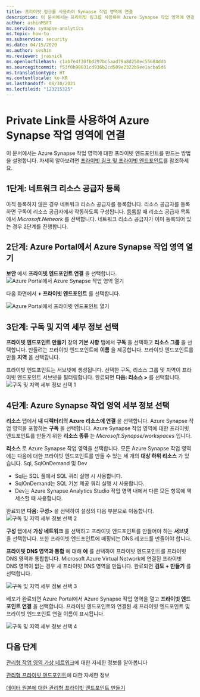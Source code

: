 ```yaml
---
title: 프라이빗 링크를 사용하여 Synapse 작업 영역에 연결
description: 이 문서에서는 프라이빗 링크를 사용하여 Azure Synapse 작업 영역에 연결하는 방법을 설명합니다.
author: ashinMSFT
ms.service: synapse-analytics
ms.topic: how-to
ms.subservice: security
ms.date: 04/15/2020
ms.author: seshin
ms.reviewer: jrasnick
ms.openlocfilehash: c1ab7e4f30fbd297bc5aad79a8d250ec55684ddb
ms.sourcegitcommit: f53f0b98031cd936b2cd509e2322b9ee1acba5d6
ms.translationtype: HT
ms.contentlocale: ko-KR
ms.lasthandoff: 08/30/2021
ms.locfileid: "123215325"
---
```

# <a name="connect-to-your-azure-synapse-workspace-using-private-links"></a>Private Link를 사용하여 Azure Synapse 작업 영역에 연결

이 문서에서는 Azure Synapse 작업 영역에 대한 프라이빗 엔드포인트를 만드는 방법을 설명합니다. 자세히 알아보려면 [프라이빗 링크 및 프라이빗 엔드포인트](../../private-link/index.yml)를 참조하세요.

## <a name="step-1-register-network-resource-provider"></a>1단계: 네트워크 리소스 공급자 등록

아직 등록하지 않은 경우 네트워크 리소스 공급자를 등록합니다. 리소스 공급자를 등록하면 구독이 리소스 공급자에서 작동하도록 구성됩니다. [등록](../../azure-resource-manager/management/resource-providers-and-types.md)할 때 리소스 공급자 목록에서 *Microsoft.Network* 를 선택합니다. 네트워크 리소스 공급자가 이미 등록되어 있는 경우 2단계를 진행합니다.

## <a name="step-2-open-your-azure-synapse-workspace-in-azure-portal"></a>2단계: Azure Portal에서 Azure Synapse 작업 영역 열기

**보안** 에서 **프라이빗 엔드포인트 연결** 을 선택합니다. 
![Azure Portal에서 Azure Synapse 작업 영역 열기](./media/how-to-connect-to-workspace-with-private-links/private-endpoint-1.png)

다음 화면에서 **+ 프라이빗 엔드포인트** 를 선택합니다.

![Azure Portal에서 프라이빗 엔드포인트 열기](./media/how-to-connect-to-workspace-with-private-links/private-endpoint-1a.png)

## <a name="step-3-select-your-subscription-and-region-details"></a>3단계: 구독 및 지역 세부 정보 선택

**프라이빗 엔드포인트 만들기** 창의 **기본 사항** 탭에서 **구독** 을 선택하고 **리소스 그룹** 을 선택합니다. 만들려는 프라이빗 엔드포인트에 **이름** 을 제공합니다. 프라이빗 엔드포인트를 만들 **지역** 을 선택합니다.

프라이빗 엔드포인트는 서브넷에 생성됩니다. 선택한 구독, 리소스 그룹 및 지역이 프라이빗 엔드포인트 서브넷을 필터링합니다. 완료되면 **다음: 리소스 >** 를 선택합니다.
![구독 및 지역 세부 정보 선택 1](./media/how-to-connect-to-workspace-with-private-links/private-endpoint-2.png)

## <a name="step-4-select-your-azure-synapse-workspace-details"></a>4단계: Azure Synapse 작업 영역 세부 정보 선택

**리소스** 탭에서 **내 디렉터리의 Azure 리소스에 연결** 을 선택합니다. Azure Synapse 작업 영역을 포함하는 **구독** 을 선택합니다. Azure Synapse 작업 영역에 대한 프라이빗 엔드포인트를 만들기 위한 **리소스 종류** 는 *Microsoft.Synapse/workspaces* 입니다.

**리소스** 로 Azure Synapse 작업 영역을 선택합니다. 모든 Azure Synapse 작업 영역에는 다음에 대한 프라이빗 엔드포인트를 만들 수 있는 세 개의 **대상 하위 리소스** 가 있습니다. Sql, SqlOnDemand 및 Dev
- Sql는 SQL 풀에서 SQL 쿼리 실행 시 사용합니다.
- SqlOnDemand는 SQL 기본 제공 쿼리 실행 시 사용합니다.
- Dev는 Azure Synapse Analytics Studio 작업 영역 내에서 다른 모든 항목에 액세스할 때 사용합니다.

완료되면 **다음: 구성>** 을 선택하여 설정의 다음 부분으로 이동합니다.
![구독 및 지역 세부 정보 선택 2](./media/how-to-connect-to-workspace-with-private-links/private-endpoint-3.png)

**구성** 탭에서 **가상 네트워크** 를 선택하고 프라이빗 엔드포인트를 만들어야 하는 **서브넷** 을 선택합니다. 또한 프라이빗 엔드포인트에 매핑되는 DNS 레코드를 만들어야 합니다.

**프라이빗 DNS 영역과 통합** 에 대해 **예** 를 선택하여 프라이빗 엔드포인트를 프라이빗 DNS 영역과 통합합니다. Microsoft Azure Virtual Network에 연결된 프라이빗 DNS 영역이 없는 경우 새 프라이빗 DNS 영역을 만듭니다. 완료되면 **검토 + 만들기** 를 선택합니다.

![구독 및 지역 세부 정보 선택 3](./media/how-to-connect-to-workspace-with-private-links/private-endpoint-4.png)

배포가 완료되면 Azure Portal에서 Azure Synapse 작업 영역을 열고 **프라이빗 엔드포인트 연결** 을 선택합니다. 프라이빗 엔드포인트와 연결된 새 프라이빗 엔드포인트 및 프라이빗 엔드포인트 연결 이름이 표시됩니다.

![구독 및 지역 세부 정보 선택 4](./media/how-to-connect-to-workspace-with-private-links/private-endpoint-5.png)

## <a name="next-steps"></a>다음 단계

[관리형 작업 영역 가상 네트워크](./synapse-workspace-managed-vnet.md)에 대한 자세한 정보를 알아봅니다

[관리형 프라이빗 엔드포인트](./synapse-workspace-managed-private-endpoints.md)에 대한 자세한 정보

[데이터 원본에 대한 관리형 프라이빗 엔드포인트 만들기](./how-to-create-managed-private-endpoints.md)
